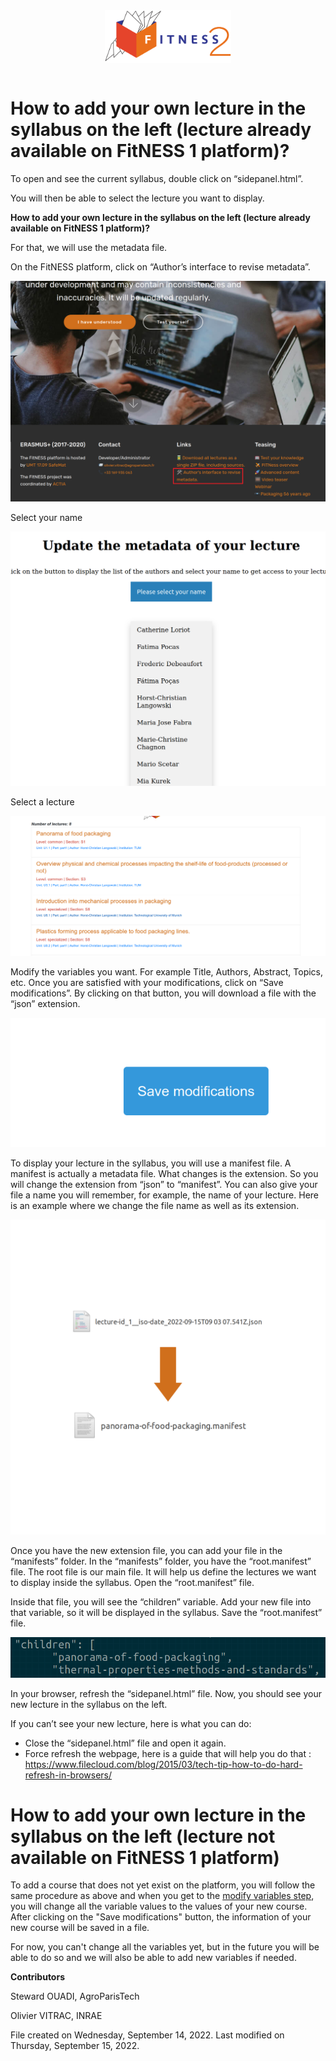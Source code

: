 <head>
    <style>
    .center {
      display: block;
      margin-left: auto;
      margin-right: auto;
      width: 40%;
	}
    </style>
</head>
<header>
    <a href="https://fitness.agroparistech.fr/" target="_blank">   
  		<img src="img/logo/Fitness2_logo.PNG" alt="FitNESS logo"  class="center">
    </a>
</header>

# **How to add your own lecture in the syllabus on the left (lecture already available on FitNESS 1 platform)?**

To open and see the current syllabus, double click on “sidepanel.html”.

You will then be able to select the lecture you want to display. 

**How to add your own lecture in the syllabus on the left (lecture already available on FitNESS 1 platform)?**

 For that, we will use the metadata file.

On the FitNESS platform, click on “Author’s interface to revise metadata”.

![Screenshot-20220915115727-1862x1304](img/Screenshot-20220915115727-1862x1304.png)

Select your name

![Screenshot-20220915115857-1332x1076](img/Screenshot-20220915115857-1332x1076.png)

Select a lecture 

![Screenshot-20220915115922-2166x964](img/Screenshot-20220915115922-2166x964.png)

<a name="modify-variables"></a>

Modify the variables you want. For example Title, Authors, Abstract, Topics, etc. Once you are satisfied with your modifications, click on “Save modifications”. By clicking on that button, you will download a file with the “json” extension.

![Screenshot-20220915120002-602x248](img/Screenshot-20220915120002-602x248.png)

To display your lecture in the syllabus, you will use a manifest file. A manifest is actually a metadata file. What changes is the extension. So you will change the extension from “json” to “manifest”. You can also give your file a name you will remember, for example, the name of your lecture. Here is an example where we change the file name as well as its extension. 

![modify-file-name](img/modify-file-name.png)

Once you have the new extension file, you can add your file in the “manifests” folder. In the “manifests” folder, you have the “root.manifest” file. The root file is our main file. It will help us define the lectures we want to display inside the syllabus. Open the “root.manifest” file.

Inside that file, you will see the “children” variable. Add your new file into that variable, so it will be displayed in the syllabus. Save the “root.manifest” file.

![Screenshot-20220915133202-910x116](img/Screenshot-20220915133202-910x116.png)



In your browser, refresh the “sidepanel.html” file. Now, you should see your new lecture in the syllabus on the left. 

If you can’t see your new lecture, here is what you can do: 

- Close the “sidepanel.html” file and open it again. 
- Force refresh the webpage, here is a guide that will help you do that : https://www.filecloud.com/blog/2015/03/tech-tip-how-to-do-hard-refresh-in-browsers/ 







# **How to add your own lecture in the syllabus on the left (lecture not available on FitNESS 1 platform)**



To add a course that does not yet exist on the platform, you will follow the same procedure as above and when you get to the [modify variables step](#modify-variables), you will change all the variable values to the values of your new course. After clicking on the "Save modifications" button, the information of your new course will be saved in a file. 





For now, you can't change all the variables yet, but in the future you will be able to do so and we will also be able to add new variables if needed.



**Contributors**

Steward OUADI, AgroParisTech

Olivier VITRAC, INRAE



File created on Wednesday, September 14, 2022. Last modified on Thursday, September 15, 2022.